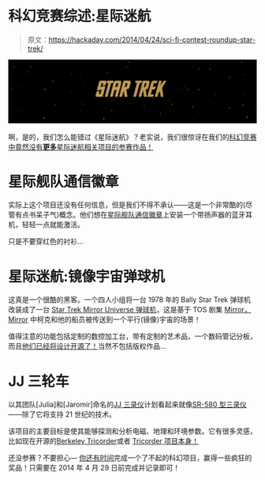 # 科幻竞赛综述:星际迷航

> 原文：<https://hackaday.com/2014/04/24/sci-fi-contest-roundup-star-trek/>

![Star Trek Banner](img/7446d241eec5cbfa19847497228ab843.png)

啊，是的，我们怎么能错过《星际迷航》？老实说，我们很惊讶在我们的[科幻竞赛中竟然没有**更多**星际迷航相关项目的参赛作品！](http://hackaday.io/page/276)

# 星际舰队通信徽章

实际上这个项目还没有任何信息，但是我们不得不承认——这是一个非常酷的(尽管有点书呆子气)概念。他们想在[星际舰队通信徽章](http://hackaday.io/project/746-Starfleet-Communicator-Badge)上安装一个带扬声器的蓝牙耳机，轻轻一点就能激活。

只是不要穿红色的衬衫…

# 星际迷航:镜像宇宙弹球机

这真是一个很酷的黑客。一个四人小组将一台 1978 年的 Bally Star Trek 弹球机改装成了一台 [Star Trek Mirror Universe 弹球机](http://hackaday.io/project/674-Star-Trek%3A-The-Mirror-Universe-Pinball)，这是基于 TOS 剧集 [Mirror，Mirror](http://en.wikipedia.org/wiki/Mirror,_Mirror_(Star_Trek:_The_Original_Series)) 中柯克和他的船员被传送到一个平行(镜像)宇宙的场景！

值得注意的功能包括定制的数控加工台，带有定制的艺术品，一个数码管记分板，而且[他们已经将设计开源了！](http://pinball-mods.com/blogs/?cat=50)当然不包括版权作品…

# JJ 三轮车

以其团队[Julia]和[Jaromir]命名的[JJ 三录仪](http://hackaday.io/project/521-JJ-Tricoder)计划看起来就像[SR-580 型三录仪](http://en.memory-alpha.org/wiki/Starfleet_tricorder?file=Starfleet_tricorder%2C_2370.jpg)——除了它将支持 21 世纪的技术。

该项目的主要目标是使其能够探测和分析电磁、地理和环境参数。它有很多灵感，比如现在开源的[Berkeley Tricorder](http://hackaday.com/2014/01/05/the-berkeley-tricorder-is-now-open-source/)或者 [Tricorder 项目本身！](http://hackaday.com/2012/03/29/tricoder-project-brings-the-fabled-devices-into-existence/)

还没参赛？不要担心— [你还有时间](http://hackaday.io/page/276)完成一个了不起的科幻项目，赢得一些疯狂的奖品！只需要在 2014 年 4 月 29 日前完成并记录即可！